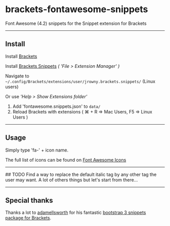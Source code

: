 brackets-fontawesome-snippets
=============================
Font Awesome (4.2) snippets for the Snippet extension for Brackets

---

## Install

Install [Brackets](http://brackets.io/)

Install [Brackets Snippets](https://github.com/jrowny/brackets-snippets) *( 'File > Extension Manager' )*

Navigate to `~/.config/Brackets/extensions/user/jrowny.brackets.snippets/` (Linux users)

Or use *'Help > Show Extensions folder'*

1. Add 'fontawesome.snippets.json' to `data/`
2. Reload Brackets with extensions ( ⌘ + R => Mac Users, F5 => Linux Users )

---

## Usage

Simply type 'fa-' + icon name.

The full list of icons can be found on [Font Awesome Icons](http://fortawesome.github.io/Font-Awesome/icons/)

---

## TODO
Find a way to replace the default italic tag by any other tag the user may want.
A lot of others things but let's start from there...

---

## Special thanks

Thanks a lot to [adamellsworth](https://github.com/adamellsworth) for his fantastic [bootstrap 3 snippets package for Brackets](https://github.com/adamellsworth/brackets-bootstrap3-snippets).
